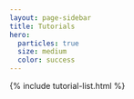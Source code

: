 ```yaml
---
layout: page-sidebar
title: Tutorials
hero:
  particles: true
  size: medium
  color: success
---
```


{% include tutorial-list.html %}
